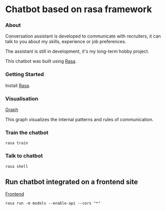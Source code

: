 # Chatbot based on rasa framework

### About
Conversation assistant is developed to communicate with recruiters,
it can talk to you about my skills, experience or job preferences.

The assistant is still in development, it's my long-term hobby project.

This chatbot was built using [Rasa](https://rasa.com/docs/getting-started/).

### Getting Started
Install [Rasa](https://rasa.com/docs/rasa/user-guide/installation/#installation).

### Visualisation
[Graph](https://github.com/nebylamarek/Rasa_project/blob/master/graph.html)

This graph visualizes the internal patterns and rules of communication.

### Train the chatbot
```
rasa train
```

### Talk to chatbot
```
rasa shell
```

## Run chatbot integrated on a frontend site
[Frontend](https://github.com/nebylamarek/Rasa_project/blob/master/index.html)
```
rasa run -m models --enable-api --cors "*"
```
